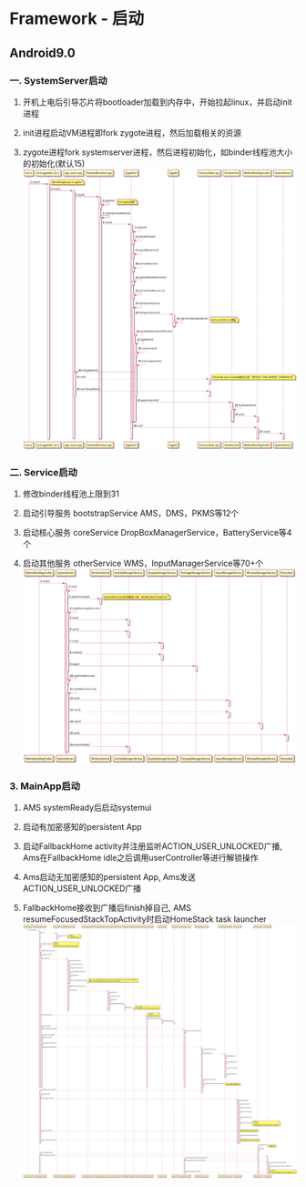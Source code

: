 # Framework - 启动
## Android9.0
### 一. SystemServer启动
1. 开机上电后引导芯片将bootloader加载到内存中，开始拉起linux，并启动init进程

2. init进程启动VM进程即fork zygote进程，然后加载相关的资源
 
3. zygote进程fork systemserver进程，然后进程初始化，如binder线程池大小的初始化(默认15)
![](.gitbook/assets/BootUp-SystemServer.png)

### 二. Service启动
1. 修改binder线程池上限到31

2. 启动引导服务 bootstrapService AMS，DMS，PKMS等12个

3. 启动核心服务 coreService DropBoxManagerService，BatteryService等4个

4. 启动其他服务 otherService WMS，InputManagerService等70+个
![](.gitbook/assets/BootUp-Service.png)   
### 3. MainApp启动
1. AMS systemReady后启动systemui

2. 启动有加密感知的persistent App

3. 启动FallbackHome activity并注册监听ACTION_USER_UNLOCKED广播, Ams在FallbackHome idle之后调用userController等进行解锁操作

4. Ams启动无加密感知的persistent App, Ams发送ACTION_USER_UNLOCKED广播

5. FallbackHome接收到广播后finish掉自己, AMS resumeFocusedStackTopActivity时启动HomeStack task launcher
![](.gitbook/assets/BootUp-MainApp.png)   
